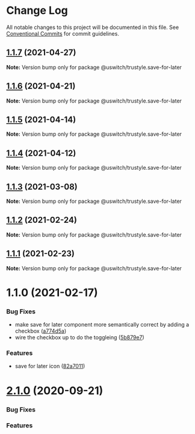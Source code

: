 # Change Log

All notable changes to this project will be documented in this file.
See [Conventional Commits](https://conventionalcommits.org) for commit guidelines.

## [1.1.7](https://github.com/uswitch/trustyle/compare/@uswitch/trustyle.save-for-later@1.1.6...@uswitch/trustyle.save-for-later@1.1.7) (2021-04-27)

**Note:** Version bump only for package @uswitch/trustyle.save-for-later





## [1.1.6](https://github.com/uswitch/trustyle/compare/@uswitch/trustyle.save-for-later@1.1.5...@uswitch/trustyle.save-for-later@1.1.6) (2021-04-21)

**Note:** Version bump only for package @uswitch/trustyle.save-for-later





## [1.1.5](https://github.com/uswitch/trustyle/compare/@uswitch/trustyle.save-for-later@1.1.4...@uswitch/trustyle.save-for-later@1.1.5) (2021-04-14)

**Note:** Version bump only for package @uswitch/trustyle.save-for-later





## [1.1.4](https://github.com/uswitch/trustyle/compare/@uswitch/trustyle.save-for-later@1.1.3...@uswitch/trustyle.save-for-later@1.1.4) (2021-04-12)

**Note:** Version bump only for package @uswitch/trustyle.save-for-later





## [1.1.3](https://github.com/uswitch/trustyle/compare/@uswitch/trustyle.save-for-later@1.1.2...@uswitch/trustyle.save-for-later@1.1.3) (2021-03-08)

**Note:** Version bump only for package @uswitch/trustyle.save-for-later





## [1.1.2](https://github.com/uswitch/trustyle/compare/@uswitch/trustyle.save-for-later@1.1.0...@uswitch/trustyle.save-for-later@1.1.2) (2021-02-24)

**Note:** Version bump only for package @uswitch/trustyle.save-for-later






## [1.1.1](https://github.com/uswitch/trustyle/compare/@uswitch/trustyle.save-for-later@1.1.0...@uswitch/trustyle.save-for-later@1.1.1) (2021-02-23)

**Note:** Version bump only for package @uswitch/trustyle.save-for-later





# 1.1.0 (2021-02-17)


### Bug Fixes

* make save for later component more semantically correct by adding a checkbox ([a774d5a](https://github.com/uswitch/trustyle/commit/a774d5a))
* wire the checkbox up to do the toggleing ([5b879e7](https://github.com/uswitch/trustyle/commit/5b879e7))


### Features

* save for later icon ([82a7011](https://github.com/uswitch/trustyle/commit/82a7011))





# [2.1.0](https://github.com/uswitch/trustyle/compare/@uswitch/trustyle.icon-tile@2.0.2...@uswitch/trustyle.icon-tile@2.1.0) (2020-09-21)

### Bug Fixes

### Features

